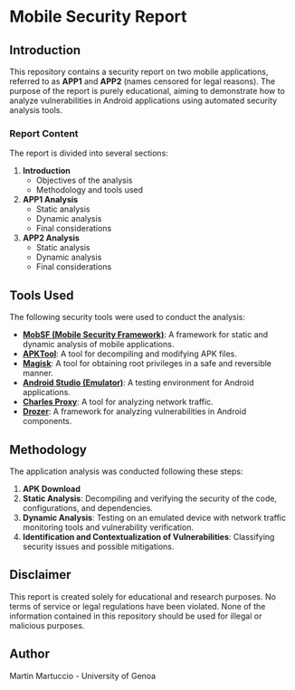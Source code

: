 # Mobile Security Report

## Introduction

This repository contains a security report on two mobile applications, referred to as **APP1** and **APP2** (names censored for legal reasons). The purpose of the report is purely educational, aiming to demonstrate how to analyze vulnerabilities in Android applications using automated security analysis tools.

### Report Content

The report is divided into several sections:

1. **Introduction**
   - Objectives of the analysis
   - Methodology and tools used
2. **APP1 Analysis**
   - Static analysis
   - Dynamic analysis
   - Final considerations
3. **APP2 Analysis**
   - Static analysis
   - Dynamic analysis
   - Final considerations

## Tools Used

The following security tools were used to conduct the analysis:

- **[MobSF (Mobile Security Framework)](https://github.com/MobSF/Mobile-Security-Framework-MobSF)**: A framework for static and dynamic analysis of mobile applications.
- **[APKTool](https://apktool.org/)**: A tool for decompiling and modifying APK files.
- **[Magisk](https://github.com/topjohnwu/Magisk)**: A tool for obtaining root privileges in a safe and reversible manner.
- **[Android Studio (Emulator)](https://developer.android.com/studio)**: A testing environment for Android applications.
- **[Charles Proxy](https://www.charlesproxy.com/)**: A tool for analyzing network traffic.
- **[Drozer](https://github.com/WithSecureLabs/drozer)**: A framework for analyzing vulnerabilities in Android components.

## Methodology

The application analysis was conducted following these steps:

1. **APK Download**
2. **Static Analysis**: Decompiling and verifying the security of the code, configurations, and dependencies.
3. **Dynamic Analysis**: Testing on an emulated device with network traffic monitoring tools and vulnerability verification.
4. **Identification and Contextualization of Vulnerabilities**: Classifying security issues and possible mitigations.

## Disclaimer

This report is created solely for educational and research purposes. No terms of service or legal regulations have been violated. None of the information contained in this repository should be used for illegal or malicious purposes.

## Author

Martin Martuccio - University of Genoa
